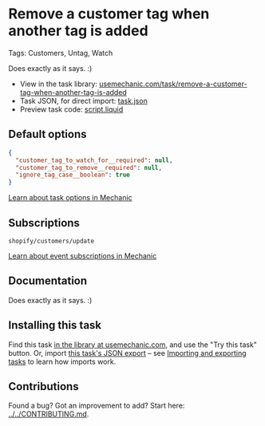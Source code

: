 # Remove a customer tag when another tag is added

Tags: Customers, Untag, Watch

Does exactly as it says. :)

* View in the task library: [usemechanic.com/task/remove-a-customer-tag-when-another-tag-is-added](https://usemechanic.com/task/remove-a-customer-tag-when-another-tag-is-added)
* Task JSON, for direct import: [task.json](../../tasks/remove-a-customer-tag-when-another-tag-is-added.json)
* Preview task code: [script.liquid](./script.liquid)

## Default options

```json
{
  "customer_tag_to_watch_for__required": null,
  "customer_tag_to_remove__required": null,
  "ignore_tag_case__boolean": true
}
```

[Learn about task options in Mechanic](https://docs.usemechanic.com/article/471-task-options)

## Subscriptions

```liquid
shopify/customers/update
```

[Learn about event subscriptions in Mechanic](https://docs.usemechanic.com/article/408-subscriptions)

## Documentation

Does exactly as it says. :)

## Installing this task

Find this task [in the library at usemechanic.com](https://usemechanic.com/task/remove-a-customer-tag-when-another-tag-is-added), and use the "Try this task" button. Or, import [this task's JSON export](../../tasks/remove-a-customer-tag-when-another-tag-is-added.json) – see [Importing and exporting tasks](https://docs.usemechanic.com/article/505-importing-and-exporting-tasks) to learn how imports work.

## Contributions

Found a bug? Got an improvement to add? Start here: [../../CONTRIBUTING.md](../../CONTRIBUTING.md).
